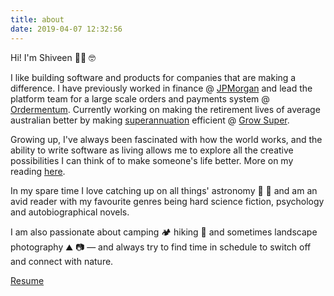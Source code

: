 ```yaml
---
title: about
date: 2019-04-07 12:32:56
---
```

Hi! I'm Shiveen 👋🏽 🤓

I like building software and products for companies that are making a difference. I have previously worked in finance @ [JPMorgan](https://www.jpmorgan.com/) and lead the platform team for a large scale orders and payments system @ [Ordermentum](https://www.ordermentum.com/). Currently working on making the retirement lives of average australian better by making [superannuation](https://en.wikipedia.org/wiki/Superannuation_in_Australia) efficient @ [Grow Super](https://www.growsuper.com/).

Growing up, I've always been fascinated with how the world works, and the ability to write software as living allows me to explore all the creative possibilities I can think of to make someone's life better. More on my reading [here](/reading).

In my spare time I love catching up on all things' astronomy 🌌 🚀 and am an avid reader with my favourite genres being hard science fiction, psychology and autobiographical novels.

I am also passionate about camping 🏕 hiking 🥾 and sometimes landscape photography ⛰ 📷  — and always try to find time in schedule to switch off and connect with nature.

[Resume](/resume)
